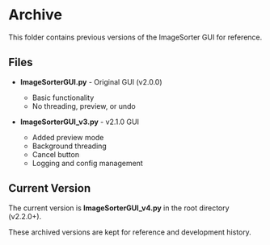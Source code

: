 # Archive

This folder contains previous versions of the ImageSorter GUI for reference.

## Files

- **ImageSorterGUI.py** - Original GUI (v2.0.0)
  - Basic functionality
  - No threading, preview, or undo

- **ImageSorterGUI_v3.py** - v2.1.0 GUI
  - Added preview mode
  - Background threading
  - Cancel button
  - Logging and config management

## Current Version

The current version is **ImageSorterGUI_v4.py** in the root directory (v2.2.0+).

These archived versions are kept for reference and development history.


